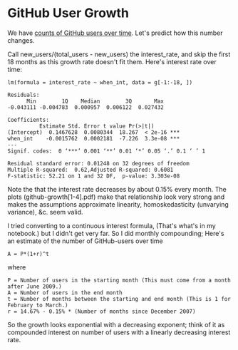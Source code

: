 GitHub User Growth
======

We have [counts of GitHub users over time](https://api.scraperwiki.com/api/1.0/datastore/sqlite?format=csv&name=github_users_each_year&query=select+*+from+`swdata`&apikey=). Let's predict how this number changes.

Call new_users/(total_users - new_users) the interest_rate,
and skip the first 18 months as this growth rate doesn't fit them.
Here's interest rate over time:

	lm(formula = interest_rate ~ when_int, data = g[-1:-18, ])

	Residuals:
	      Min        1Q    Median        3Q       Max 
	-0.043111 -0.004783  0.000957  0.006122  0.027432 

	Coefficients:
		      Estimate Std. Error t value Pr(>|t|)    
	(Intercept)  0.1467628  0.0080344  18.267  < 2e-16 ***
	when_int    -0.0015762  0.0002181  -7.226  3.3e-08 ***
	---
	Signif. codes:  0 ‘***’ 0.001 ‘**’ 0.01 ‘*’ 0.05 ‘.’ 0.1 ‘ ’ 1 

	Residual standard error: 0.01248 on 32 degrees of freedom
	Multiple R-squared:  0.62,Adjusted R-squared: 0.6081 
	F-statistic: 52.21 on 1 and 32 DF,  p-value: 3.303e-08 

Note the that the interest rate decreases by about 0.15% every month.
The plots (github-growth[1-4].pdf) make that relationship look very
strong and makes the assumptions approximate linearity, homoskedasticity
(unvarying variance), &c. seem valid.

I tried converting to a continuous interest formula, (That's what's in
my notebook.) but I didn't get very far. So I did monthly compounding;
Here's an estimate of the number of GitHub-users over time

    A = P*(1+r)^t

where

    P = Number of users in the starting month (This must come from a month after June 2009.)
    A = Number of users in the end month
    t = Number of months between the starting and end month (This is 1 for February to March.)
    r = 14.67% - 0.15% * (Number of months since December 2007)

So the growth looks exponential with a decreasing exponent;
think of it as compounded interest on number of users with
a linearly decreasing interest rate.
